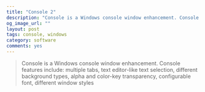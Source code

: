 ```yaml
---
title: "Console 2"
description: "Console is a Windows console window enhancement. Console features include: multiple tabs, text editor-like text selection, different background types, alpha and color-key transparency, configurable font, different window styles"
og_image_url: ""
layout: post
tags: console, windows
category: software
comments: yes
---
```


>Console is a Windows console window enhancement. Console features include: multiple tabs, text editor-like text selection, different background types, alpha and color-key transparency, configurable font, different window styles
